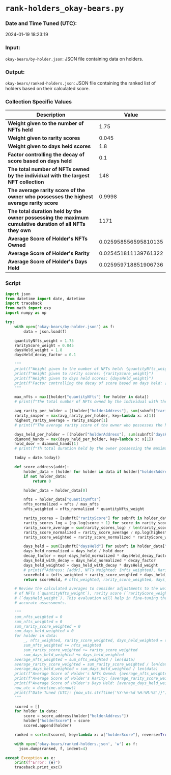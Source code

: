 # `rank-holders_okay-bears.py`

### Date and Time Tuned (UTC):

2024-01-19 18:23:19

### Input:

`okay-bears/by-holder.json`: JSON file containing data on holders.

### Output:

`okay-bears/ranked-holders.json`: JSON file containing the ranked list of holders based on their calculated score.

### Collection Specific Values 

| Description | Value |
|---|---|
| **Weight given to the number of NFTs held** | 1.75 |
| **Weight given to rarity scores** | 0.045 |
| **Weight given to days held scores** | 1.8 |
| **Factor controlling the decay of score based on days held** | 0.1 |
| **The total number of NFTs owned by the individual with the largest NFT collection** | 148 |
| **The average rarity score of the owner who possesses the highest average rarity score** | 0.9998 |
| **The total duration held by the owner possessing the maximum cumulative duration of all NFTs they own** | 1171 |
| **Average Score of Holder's NFTs Owned** |  0.025958556595810135 |
| **Average Score of Holder's Rarity** | 0.025451811139761322 |
| **Average Score of Holder's Days Held** | 0.025959718851906736 |


### Script

```Python
import json
from datetime import date, datetime
import traceback
from math import exp
import numpy as np

try:
    with open('okay-bears/by-holder.json') as f:
        data = json.load(f)

    quantityNfts_weight = 1.75
    rarityScore_weight = 0.045
    daysHeld_weight = 1.8
    daysHeld_decay_factor = 0.1

    """
    print(f"Weight given to the number of NFTs held: {quantityNfts_weight}")
    print(f"Weight given to rarity scores: {rarityScore_weight}")
    print(f"Weight given to days held scores: {daysHeld_weight}")
    print(f"Factor controlling the decay of score based on days held: {daysHeld_decay_factor}")
    """

    max_nfts = max([holder["quantityNfts"] for holder in data])
    # print(f"The total number of NFTs owned by the individual with the largest NFT collection: {max_nfts}")

    avg_rarity_per_holder = [(holder["holderAddress"], sum(subnft["rarityScore"] for subnft in holder["holdingNfts"]) / holder["quantityNfts"]) for holder in data]
    rarity_sniper = max(avg_rarity_per_holder, key=lambda x: x[1])
    highest_rarity_average = rarity_sniper[1]
    # print(f"The average rarity score of the owner who possesses the highest average rarity score: {highest_rarity_average}")

    days_held_per_holder = [(holder["holderAddress"], sum(subnft["daysHeld"] for subnft in holder["holdingNfts"])) for holder in data]
    diamond_hands = max(days_held_per_holder, key=lambda x: x[1])
    hold_door = diamond_hands[1]
    # print(f"Th total duration held by the owner possessing the maximum cumulative duration of all NFTs they own : {hold_door}")

    today = date.today()

    def score_address(addr):
        holder_data = [holder for holder in data if holder["holderAddress"] == addr]
        if not holder_data:
            return 0

        holder_data = holder_data[0]

        nfts = holder_data["quantityNfts"]
        nfts_normalized = nfts / max_nfts
        nfts_weighted = nfts_normalized * quantityNfts_weight

        rarity_scores = [subnft["rarityScore"] for subnft in holder_data["holdingNfts"]]
        rarity_scores_log = [np.log(score + 1) for score in rarity_scores]
        rarity_score_average = sum(rarity_scores_log) / len(rarity_scores_log)
        rarity_score_normalized = rarity_score_average / np.log(highest_rarity_average + 1)
        rarity_score_weighted = rarity_score_normalized * rarityScore_weight

        days_held = sum([subnft["daysHeld"] for subnft in holder_data["holdingNfts"]])
        days_held_normalized = days_held / hold_door
        decay_factor = exp(-days_held_normalized * daysHeld_decay_factor)
        days_held_with_decay = days_held_normalized * decay_factor
        days_held_weighted = days_held_with_decay * daysHeld_weight
        # print(f"Address: {addr}, NFTs Weighted: {nfts_weighted}, Rarity Score Weighted: {rarity_score_weighted}, Days Held Weighted: {days_held_weighted}")
        scoreHold = (nfts_weighted + rarity_score_weighted + days_held_weighted)
        return scoreHold, # nfts_weighted, rarity_score_weighted, days_held_weighted

    # Review the calculated averages to consider adjustments to the weights assigned to the number
    # of NFTs (`quantityNfts_weight`), rarity score (`rarityScore_weight`), and holding duration
    # (`daysHeld_weight`). This evaluation will help in fine-tuning the scoring system for more
    # accurate assessments.

    """
    sum_nfts_weighted = 0
    sum_nfts_weighted = 0
    sum_rarity_score_weighted = 0
    sum_days_held_weighted = 0
    for holder in data:
        _, nfts_weighted, rarity_score_weighted, days_held_weighted = score_address(holder["holderAddress"])
        sum_nfts_weighted += nfts_weighted
        sum_rarity_score_weighted += rarity_score_weighted
        sum_days_held_weighted += days_held_weighted
    average_nfts_weighted = sum_nfts_weighted / len(data)
    average_rarity_score_weighted = sum_rarity_score_weighted / len(data)
    average_days_held_weighted = sum_days_held_weighted / len(data)
    print(f"Average Score of Holder's NFTs Owned: {average_nfts_weighted}")
    print(f"Average Score of Holder's Rarity: {average_rarity_score_weighted}")
    print(f"Average Score of Holder's Days Held: {average_days_held_weighted}")
    now_utc = datetime.utcnow()
    print(f"Date Tuned (UTC): {now_utc.strftime('%Y-%m-%d %H:%M:%S')}")
    """

    scored = []
    for holder in data:
        score = score_address(holder["holderAddress"])
        holder["holderScore"] = score
        scored.append(holder)

    ranked = sorted(scored, key=lambda x: x["holderScore"], reverse=True)

    with open('okay-bears/ranked-holders.json', 'w') as f:
      json.dump(ranked, f, indent=4)

except Exception as e:
    print(f"Error: {e}")
    traceback.print_exc()
```
